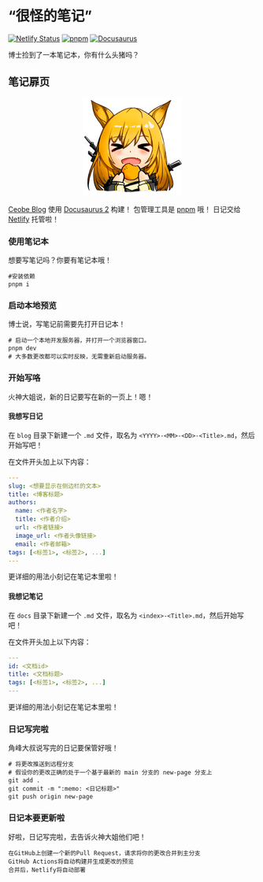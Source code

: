 # “很怪的笔记”

[![Netlify Status](https://api.netlify.com/api/v1/badges/0411fbff-939f-4af6-b671-500fb8da5299/deploy-status)](https://app.netlify.com/sites/ceobe-canteen-blog/deploys)
[![pnpm](https://img.shields.io/badge/pnpm-blue)](https://pnpm.io/)
[![Docusaurus](https://img.shields.io/badge/Docusaurus-blueviolet)](https://docusaurus.io/)

博士捡到了一本笔记本，你有什么头猪吗？

## 笔记扉页

<div align="center">

![ceobo](./static/img/ceobo.png)

</div>

[Ceobe Blog](https://blog.ceobecanteen.top) 使用 [Docusaurus 2](https://docusaurus.io/) 构建！
包管理工具是 [pnpm](https://pnpm.io/) 哦！
日记交给 [Netlify](https://www.netlify.com/) 托管啦！

### 使用笔记本

想要写笔记吗？你要有笔记本哦！

```shell
#安装依赖
pnpm i
```

### 启动本地预览

博士说，写笔记前需要先打开日记本！

```shell
# 启动一个本地开发服务器，并打开一个浏览器窗口。
pnpm dev
# 大多数更改都可以实时反映，无需重新启动服务器。
```

### 开始写咯

火神大姐说，新的日记要写在新的一页上！嗯！

#### 我想写日记

在 `blog` 目录下新建一个 `.md` 文件，取名为 `<YYYY>-<MM>-<DD>-<Title>.md`，然后开始写吧！

在文件开头加上以下内容：

```yaml
---
slug: <想要显示在侧边栏的文本>
title: <博客标题>
authors:
  name: <作者名字>
  title: <作者介绍>
  url: <作者链接>
  image_url: <作者头像链接>
  email: <作者邮箱>
tags: [<标签1>, <标签2>, ...]
---
```

更详细的用法小刻记在笔记本里啦！

#### 我想记笔记

在 `docs` 目录下新建一个 `.md` 文件，取名为 `<index>-<Title>.md`，然后开始写吧！

在文件开头加上以下内容：

```yaml
---
id: <文档id>
title: <文档标题>
tags: [<标签1>, <标签2>, ...]
---
```

更详细的用法小刻记在笔记本里啦！

### 日记写完啦

角峰大叔说写完的日记要保管好哦！

```shell
# 将更改推送到远程分支
# 假设你的更改正确的处于一个基于最新的 main 分支的 new-page 分支上
git add .
git commit -m ":memo: <日记标题>"
git push origin new-page
```

### 日记本要更新啦

好啦，日记写完啦，去告诉火神大姐他们吧！

```text
在GitHub上创建一个新的Pull Request，请求将你的更改合并到主分支
GitHub Actions将自动构建并生成更改的预览
合并后，Netlify将自动部署
```
